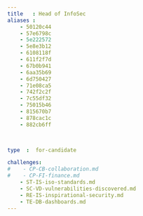 ```yaml
---
title   : Head of InfoSec
aliases : 
    - 50120c44
    - 57e6798c
    - 5e222572
    - 5e8e3b12
    - 6108118f
    - 611f2f7d
    - 67b0b941
    - 6aa35b69
    - 6d750427
    - 71e08ca5
    - 742f2c2f
    - 7c55df32
    - 75015b46
    - 815670b7
    - 878cac1c
    - 882cb6ff


    
type  :  for-candidate

challenges:
#    - CP-CB-collaboration.md
#    - CP-FI-finance.md
    - ST-IS-iso-standards.md
    - SC-VD-vulnerabilities-discovered.md
    - RE-IS-inspirational-security.md
    - TE-DB-dashboards.md
---
```

